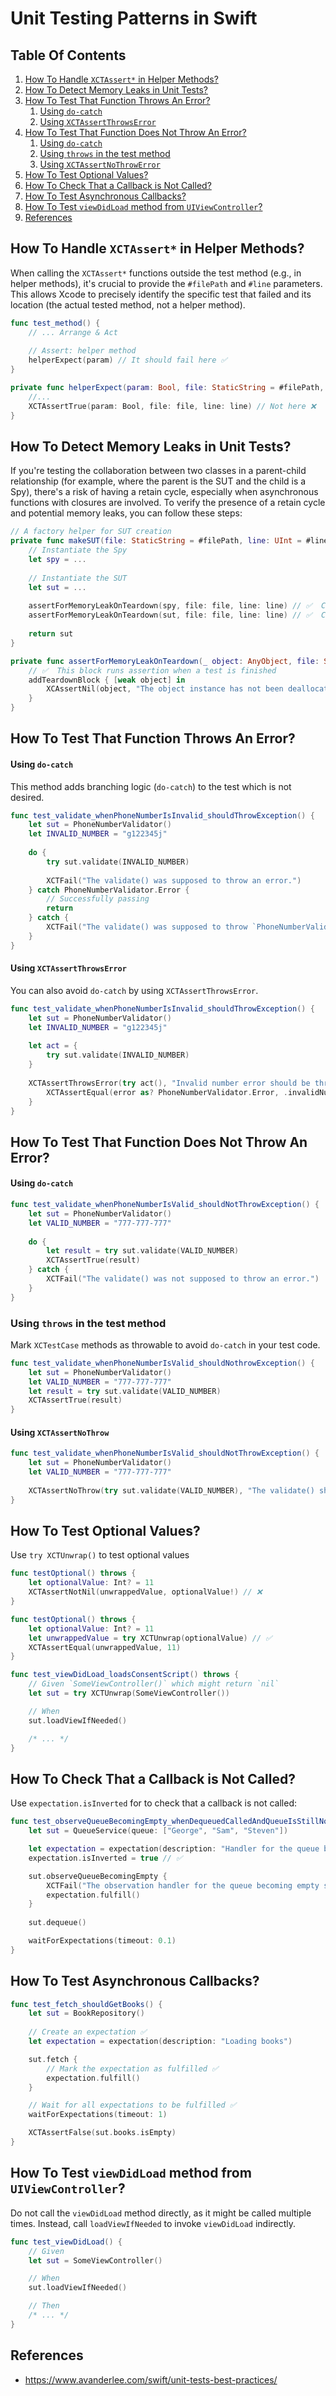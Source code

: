 # Unit Testing Patterns in Swift

## Table Of Contents
1. [How To Handle `XCTAssert*` in Helper Methods?](#file_line)
1. [How To Detect Memory Leaks in Unit Tests?](#memory_leaks)
1. [How To Test That Function Throws An Error?](#throws)
    1. [Using `do-catch`](#throws1)
    1. [Using `XCTAssertThrowsError`](#throws3)
1. [How To Test That Function Does Not Throw An Error?](#no_throw)
    1. [Using `do-catch`](#no_throw1)
    1. [Using `throws` in the test method](#no_throw2)
    1. [Using `XCTAssertNoThrowError`](#no_throw3)
1. [How To Test Optional Values?](#optional_values)
1. [How To Check That a Callback is Not Called?](#not_called)
1. [How To Test Asynchronous Callbacks?](#asynchronous)
1. [How To Test `viewDidLoad` method from `UIViewController`?](#viewDidLoad)
1. [References](#references)

## How To Handle `XCTAssert*` in Helper Methods? <a name="file_line"></a>

When calling the `XCTAssert*` functions outside the test method (e.g., in helper methods), it's crucial to provide the `#filePath` and `#line` parameters. 
This allows Xcode to precisely identify the specific test that failed and its location (the actual tested method, not a helper method).

```swift
func test_method() {
    // ... Arrange & Act
    
    // Assert: helper method
    helperExpect(param) // It should fail here ✅
}

private func helperExpect(param: Bool, file: StaticString = #filePath, line: UInt = #line) {
    //...
    XCTAssertTrue(param: Bool, file: file, line: line) // Not here ❌
}
```

## How To Detect Memory Leaks in Unit Tests? <a name="memory_leaks"></a>

If you're testing the collaboration between two classes in a parent-child relationship (for example, where the parent is the SUT and the child is a Spy), there's a risk of having a retain cycle, especially when asynchronous functions with closures are involved. To verify the presence of a retain cycle and potential memory leaks, you can follow these steps:

```swift
// A factory helper for SUT creation
private func makeSUT(file: StaticString = #filePath, line: UInt = #line) -> SomeSutType {
    // Instantiate the Spy
    let spy = ...
    
    // Instantiate the SUT 
    let sut = ...
    
    assertForMemoryLeakOnTeardown(spy, file: file, line: line) // ✅  Check the Spy instance for memory leaks
    assertForMemoryLeakOnTeardown(sut, file: file, line: line) // ✅  Check the SUT instance for memory leaks
        
    return sut
}

private func assertForMemoryLeakOnTeardown(_ object: AnyObject, file: StaticString = #filePath, line: UInt = #line) {
    // ✅  This block runs assertion when a test is finished
    addTeardownBlock { [weak object] in
        XCAssertNil(object, "The object instance has not been deallocated.", file: file, line: line)
    }
}
```

## How To Test That Function Throws An Error? <a name="throws"></a>

#### Using `do-catch`

This method adds branching logic (`do-catch`) to the test which is not desired.

```swift
func test_validate_whenPhoneNumberIsInvalid_shouldThrowException() {
    let sut = PhoneNumberValidator()
    let INVALID_NUMBER = "g122345j"
    
    do {
        try sut.validate(INVALID_NUMBER)
        
        XCTFail("The validate() was supposed to throw an error.")
    } catch PhoneNumberValidator.Error {
        // Successfully passing
        return
    } catch {
        XCTFail("The validate() was supposed to throw `PhoneNumberValidator.Error` when phone number is invalid. A different error was thrown.")
    }
}
```

#### Using `XCTAssertThrowsError`

You can also avoid `do-catch` by using `XCTAssertThrowsError`.

```swift
func test_validate_whenPhoneNumberIsInvalid_shouldThrowException() {
    let sut = PhoneNumberValidator()
    let INVALID_NUMBER = "g122345j"
    
    let act = {
        try sut.validate(INVALID_NUMBER)
    }
    
    XCTAssertThrowsError(try act(), "Invalid number error should be thrown") { error in // ✅
        XCTAssertEqual(error as? PhoneNumberValidator.Error, .invalidNumber)
    }
}
```

## How To Test That Function Does Not Throw An Error? <a name="no_throw"></a>

#### Using `do-catch`  <a name="no_throw1"></a>

```swift
func test_validate_whenPhoneNumberIsValid_shouldNotThrowException() {
    let sut = PhoneNumberValidator()
    let VALID_NUMBER = "777-777-777"
    
    do {
        let result = try sut.validate(VALID_NUMBER)
        XCTAssertTrue(result)
    } catch {
        XCTFail("The validate() was not supposed to throw an error.")
    }
}
```

### Using `throws` in the test method <a name="no_throw2"></a>

Mark `XCTestCase` methods as throwable to avoid `do-catch` in your test code.

```swift
func test_validate_whenPhoneNumberIsValid_shouldNothrowException() {
    let sut = PhoneNumberValidator()
    let VALID_NUMBER = "777-777-777"
    let result = try sut.validate(VALID_NUMBER)
    XCTAssertTrue(result)
}
```

#### Using `XCTAssertNoThrow` <a name="no_throw3"></a>

```swift
func test_validate_whenPhoneNumberIsValid_shouldNotThrowException() {
    let sut = PhoneNumberValidator()
    let VALID_NUMBER = "777-777-777"
    
    XCTAssertNoThrow(try sut.validate(VALID_NUMBER), "The validate() should not throw an error when the phone number is valid")
}
```

## How To Test Optional Values? <a name="optional_values"></a>

Use `try XCTUnwrap()` to test optional values

```swift
func testOptional() throws {
    let optionalValue: Int? = 11
    XCTAssertNotNil(unwrappedValue, optionalValue!) // ❌
}

func testOptional() throws {
    let optionalValue: Int? = 11
    let unwrappedValue = try XCTUnwrap(optionalValue) // ✅
    XCTAssertEqual(unwrappedValue, 11)
}

func test_viewDidLoad_loadsConsentScript() throws {
    // Given `SomeViewController()` which might return `nil`
    let sut = try XCTUnwrap(SomeViewController())

    // When
    sut.loadViewIfNeeded()

    /* ... */
}
```

## How To Check That a Callback is Not Called? <a name="not_called"></a>

Use `expectation.isInverted` for to check that a callback is not called:

```swift
func test_observeQueueBecomingEmpty_whenDequeuedCalledAndQueueIsStillNotEmpty_shouldNotCallObservingHandler() {
    let sut = QueueService(queue: ["George", "Sam", "Steven"])

    let expectation = expectation(description: "Handler for the queue becoming empty")
    expectation.isInverted = true // ✅

    sut.observeQueueBecomingEmpty {
        XCTFail("The observation handler for the queue becoming empty should not be triggered")
        expectation.fulfill()
    }
    
    sut.dequeue()

    waitForExpectations(timeout: 0.1)
}
```

## How To Test Asynchronous Callbacks? <a name="asynchronous"></a>

```swift
func test_fetch_shouldGetBooks() {
    let sut = BookRepository()
    
    // Create an expectation ✅
    let expectation = expectation(description: "Loading books") 

    sut.fetch {
        // Mark the expectation as fulfilled ✅
        expectation.fulfill()
    }

    // Wait for all expectations to be fulfilled ✅
    waitForExpectations(timeout: 1)

    XCTAssertFalse(sut.books.isEmpty)
}
```

## How To Test `viewDidLoad` method from `UIViewController`? <a name="viewDidLoad"></a>

Do not call the `viewDidLoad` method directly, as it might be called multiple times. Instead, call `loadViewIfNeeded` to invoke `viewDidLoad` indirectly.

```swift
func test_viewDidLoad() {
    // Given
    let sut = SomeViewController()

    // When
    sut.loadViewIfNeeded()

    // Then
    /* ... */
}
```

## References <a name="references"></a>
- https://www.avanderlee.com/swift/unit-tests-best-practices/
